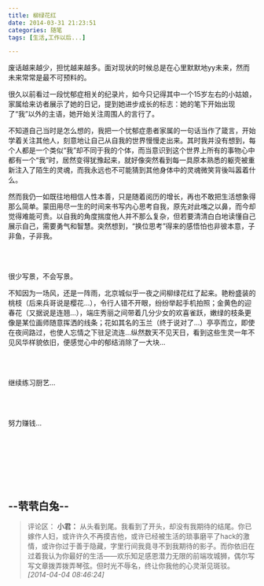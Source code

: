 ```yaml
---
title: 柳绿花红
date: 2014-03-31 21:23:51
categories: 随笔
tags: [生活,工作以后...]

---
```

废话越来越少，担忧越来越多。面对现状的时候总是在心里默默地yy未来，然而未来常常是最不可预料的。

很久以前看过一段忧郁症相关的纪录片，如今只记得其中一个15岁左右的小姑娘，家属给来访者展示了她的日记，提到她进步成长的标志：她的笔下开始出现了“我”以外的主语，她开始关注周围人的言行了。

不知道自己当时是怎么想的，我把一个忧郁症患者家属的一句话当作了箴言，开始学着关注其他人，刻意地让自己从自我的世界慢慢走出来。其时我并没有想到，每个人都是一个类似“我”却不同于我的个体，而当意识到这个世界上所有的事物心中都有一个“我”时，居然变得犹豫起来，就好像突然看到每一具原本熟悉的躯壳被重新注入了陌生的灵魂，而我永远也不可能猜到其他身体中的灵魂微笑背後叫嚣着什么。

然而我仍一如既往地相信人性本善，只是随着阅历的增长，再也不敢把生活想象得那么简单。蒙田用尽一生的时间来书写内心思考自我，原先对此嗤之以鼻，而今却觉得难能可贵。以自我的角度揣度他人并不那么复杂，但若要清清白白地读懂自己展示自己，需要勇气和智慧。突然想到，“换位思考”得来的感悟怕也非彼本意，子非鱼，子非我。

<br /><br />

很少写景，不会写景。

不知因为一场风，还是一阵雨，北京城似乎一夜之间柳绿花红了起来。艳粉盛装的桃枝（后来兵哥说是樱花...），令行人错不开眼，纷纷举起手机拍照；金黄色的迎春花（又据说是连翘...），端庄秀丽之间带着几分少女的欢喜雀跃，嫩绿的枝条更像是某位画师随意挥洒的线条；花如其名的玉兰（终于说对了...）亭亭而立，即使在夜间路过，也使人忘情之下驻足流连...纵然数天不见天日，看到这些生灵一年不见风华样貌依旧，便感觉心中的郁结消除了一大块...

<br /><br />

继续练习厨艺...

<br /><br />

努力赚钱...<br /><br />

<br /><br />

<br /><br />

--茕茕白兔--
---
>评论区：
>**小君：** 从头看到尾。我看到了开头，却没有我期待的结尾。你已嫁作人妇，或许许久不再摸吉他，或许已经被生活的琐事磨平了hack的激情，或许你过于善于隐藏，字里行间我竟寻不到我期待的影子。而你依旧在过着我认为你最好的生活——欢乐知足感恩潜力无限的前端攻城狮，偶尔写写文章拨弄拨弄琴弦。但时光不辱名，终让你我他的心灵渐见斑驳。  *[2014-04-04 08:46:24]*
>
